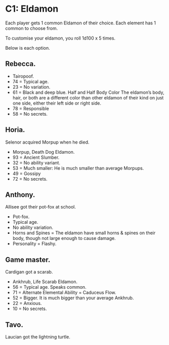 # C1: Eldamon

Each player gets 1 common Eldamon of their choice.
Each element has 1 common to choose from.

To customise your eldamon, you roll 1d100 x 5 times.

Below is each option.

## Rebecca. 

- Tairopoof.
- 74 = Typical age.
- 23 = No variation.
- 61 = Black and deep blue. Half and Half Body Color The eldamon’s body, hair, or both are a different color than other eldamon of their kind on just one side, either their left side or right side.
- 78 = Responsible
- 58 = No secrets.

## Horia.

Selenor acquired Morpup when he died.

- Morpup, Death Dog Eldamon.
- 93 = Ancient Slumber. 
- 32 = No ability variant.
- 53 = Much smaller: He is much smaller than average Morpups.
- 49 = Gossipy
- 72 = No secrets.

## Anthony.

Allisee got their pot-fox at school.

- Pot-fox.
- Typical age.
- No ability variation.
- Horns and Spines = The eldamon have small horns & spines on their body, though not large enough to cause damage. 
- Personality = Flashy. 

## Game master.

Cardigan got a scarab.

- Ankhrub, Life Scarab Eldamon.
- 56 = Typical age. Speaks common.
- 71 = Alternate Elemental Ability = Caduceus Flow.
- 52 = Bigger. It is much bigger than your average Ankhrub.
- 22 = Anxious.
- 10 = No secrets.

## Tavo.

Laucian got the lightning turtle.
